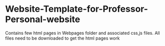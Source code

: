 # Website-Template-for-Professor-Personal-website

Contains few html pages in Webpages folder and associated css,js files.
All files need to be downloaded to get the html pages work
